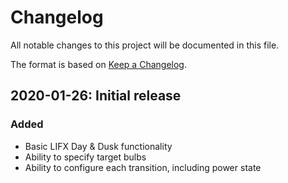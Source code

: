 # Changelog

All notable changes to this project will be documented in this file.

The format is based on [Keep a Changelog](https://keepachangelog.com/en/1.0.0/).

## 2020-01-26: Initial release

### Added
 - Basic LIFX Day & Dusk functionality
 - Ability to specify target bulbs 
 - Ability to configure each transition, including power state